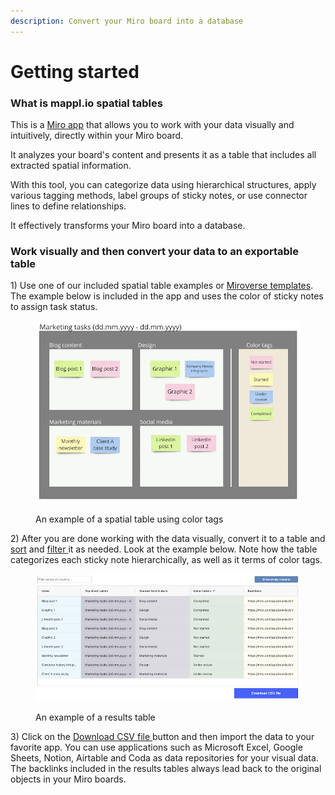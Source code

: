 ```yaml
---
description: Convert your Miro board into a database
---
```


# Getting started

### What is mappl.io spatial tables

This is a [Miro app](https://miro.com/marketplace/spatial-tables/) that allows you to work with your data visually and intuitively, directly within your Miro board.

It analyzes your board's content and presents it as a table that includes all extracted spatial information.

With this tool, you can categorize data using hierarchical structures, apply various tagging methods, label groups of sticky notes, or use connector lines to define relationships.

It effectively transforms your Miro board into a database.

### **Work visually and then convert your data to an exportable table**

1\) Use one of our included spatial table examples or [Miroverse templates](https://miro.com/miroverse/search/?term=mappl.io). The example below is included in the app and uses the color of sticky notes to assign task status.

<figure><img src=".gitbook/assets/GettingStarted_SpatialTables_01 (1).png" alt=""><figcaption><p>An example of a spatial table using color tags</p></figcaption></figure>

2\) After you are done working with the data visually, convert it to a table and [sort](results-tables/sort.md) and [filter ](results-tables/filter.md)it as needed. Look at the example below. Note how the table categorizes each sticky note hierarchically, as well as it terms of color tags.

<figure><img src=".gitbook/assets/GettingStarted_Result_01 (1).png" alt=""><figcaption><p>An example of a results table</p></figcaption></figure>

3\) Click on the [Download CSV file ](export/csv-export.md)button and then import the data to your favorite app. You can use applications such as Microsoft Excel, Google Sheets, Notion, Airtable and Coda as data repositories for your visual data. The backlinks included in the results tables always lead back to the original objects in your Miro boards.
